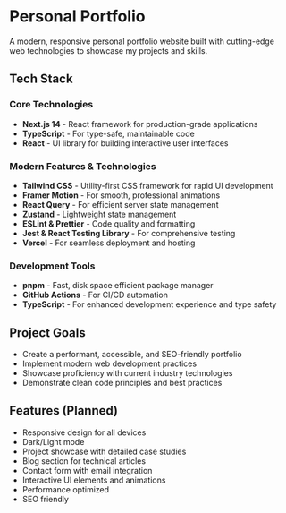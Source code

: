 # Personal Portfolio

A modern, responsive personal portfolio website built with cutting-edge web technologies to showcase my projects and skills.

## Tech Stack

### Core Technologies
- **Next.js 14** - React framework for production-grade applications
- **TypeScript** - For type-safe, maintainable code
- **React** - UI library for building interactive user interfaces

### Modern Features & Technologies
- **Tailwind CSS** - Utility-first CSS framework for rapid UI development
- **Framer Motion** - For smooth, professional animations
- **React Query** - For efficient server state management
- **Zustand** - Lightweight state management
- **ESLint & Prettier** - Code quality and formatting
- **Jest & React Testing Library** - For comprehensive testing
- **Vercel** - For seamless deployment and hosting

### Development Tools
- **pnpm** - Fast, disk space efficient package manager
- **GitHub Actions** - For CI/CD automation
- **TypeScript** - For enhanced development experience and type safety

## Project Goals
- Create a performant, accessible, and SEO-friendly portfolio
- Implement modern web development practices
- Showcase proficiency with current industry technologies
- Demonstrate clean code principles and best practices

## Features (Planned)
- Responsive design for all devices
- Dark/Light mode
- Project showcase with detailed case studies
- Blog section for technical articles
- Contact form with email integration
- Interactive UI elements and animations
- Performance optimized
- SEO friendly


